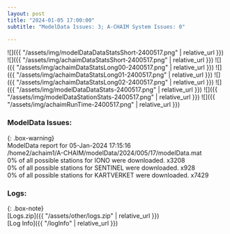 ```yaml
---
layout: post
title: "2024-01-05 17:00:00"
subtitle: "ModelData Issues: 3; A-CHAIM System Issues: 0"

---
```


![]({{ "/assets/img/modelDataDataStatsShort-2400517.png" | relative_url }})
![]({{ "/assets/img/achaimDataStatsShort-2400517.png" | relative_url }})
![]({{ "/assets/img/achaimDataStatsLong00-2400517.png" | relative_url }})
![]({{ "/assets/img/achaimDataStatsLong01-2400517.png" | relative_url }})
![]({{ "/assets/img/achaimDataStatsLong02-2400517.png" | relative_url }})
![]({{ "/assets/img/modelDataDataStats-2400517.png" | relative_url }})
![]({{ "/assets/img/modelDataStationStats-2400517.png" | relative_url }})
![]({{ "/assets/img/achaimRunTime-2400517.png" | relative_url }})


### ModelData Issues:  
  
{: .box-warning}  
 ModelData report for 05-Jan-2024 17:15:16   
 /home2/achaim1/A-CHAIM/modelData/2024/005/17/modelData.mat   
 0% of all possible stations for IONO were downloaded. x3208   
 0% of all possible stations for SENTINEL were downloaded. x928   
 0% of all possible stations for KARTVERKET were downloaded. x7429   
  


### Logs:  
  
{: .box-note}  
[Logs.zip]({{ "/assets/other/logs.zip" | relative_url }})  
[Log Info]({{ "/logInfo" | relative_url }})  
